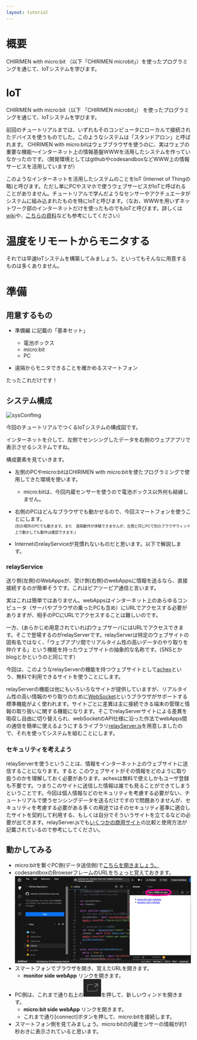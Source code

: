 ```yaml
---
layout: tutorial
---
```


# 概要

CHIRIMEN with micro:bit （以下「CHIRIMEN microbit」）を使ったプログラミングを通じて、IoTシステムを学びます。

# IoT

CHIRIMEN with micro:bit（以下 「CHIRIMEN microbit」） を使ったプログラミングを通じて、IoTシステムを学びます。

前回のチュートリアルまでは、いずれもそのコンピュータにローカルで接続されたデバイスを使うものでした。このようなシステムは「スタンドアロン」と呼ばれます。
CHIRIMEN with micro:bitはウェブブラウザを使うのに、実はウェブの重要な機能～インターネット上の情報基盤WWWを活用したシステムを作っていなかったのです。（開発環境としてはgithubやcodesandboxなどWWW上の情報サービスを活用していますが）

このようなインターネットを活用したシステムのことをIoT (Internet of Thingの略)と呼びます。ただし単にPCやスマホで使うウェブサービスがIoTと呼ばれることがありません。チュートリアルで学んだようなセンサーやアクチュエータがシステムに組み込まれたものを特にIoTと呼びます。（なお、WWWを用いずネットワーク部のインターネットだけを使ったものでもIoTと呼びます。詳しくは[wiki](https://ja.wikipedia.org/wiki/%E3%83%A2%E3%83%8E%E3%81%AE%E3%82%A4%E3%83%B3%E3%82%BF%E3%83%BC%E3%83%8D%E3%83%83%E3%83%88)や、[こちらの資料](https://smartiot-forum.jp/application/files/5315/8642/5503/iot-jinzai-text_verR0202.pdf)なども参考にしてください）


# 温度をリモートからモニタする

それでは早速IoTシステムを構築してみましょう。といってもそんなに用意するものは多くありません。

# 準備

## 用意するもの

* 準備編 に記載の「基本セット」
  * 電池ボックス
  * micro:bit
  * PC

* 遠隔からモニタできることを確かめるスマートフォン

たったこれだけです！

## システム構成

![sysConfImg](https://chirimen.org/chirimen-micro-bit/examples/imgs/systemConf.png)

今回のチュートリアルでつくるIoTシステムの構成図です。

インターネットを介して、左側でセンシングしたデータを右側のウェブアプリで表示させるシステムですね。

構成要素を見ていきます。

* 左側のPCやmicro:bitはCHIRIMEN with micro:bitを使たプログラミングで使用してきた環境を使います。
  * micro:bitは、今回内蔵センサーを使うので電池ボックス以外何も結線しません。
* 右側のPCはどんなブラウザでも動かせるので、今回スマートフォンを使うことにします。<br><font size="-2">(別の場所のPCでも動きます。また　遠隔動作が体験できませんが、左側と同じPCで別のブラウザウィンド上で動かしても動作は確認できます。)</font>

* InternetのrelayServiceが見慣れないものだと思います。以下で解説します。

### relayService

送り側(左側)のWebAppsが、受け側(右側)のwebAppsに情報を送るなら、直接接続するのが簡単そうです。これはピアツーピア通信と言います。

実はこれは簡単ではありません。webAppsはインターネット上のあらゆるコンピュータ（サーバやブラウザの乗ったPCも含め）にURLでアクセスする必要がありますが、相手のPCにURLでアクセスすることは難しいのです。

一方、(あらかじめ用意されていれば)ウェブサーバにはURLでアクセスできます。そこで登場するのがrelayServerです。relayServerは特定のウェブサイトの固有名ではなく、「ウェブアプリ間でリアルタイム性の高いデータのやり取りを仲介する」という機能を持ったウェブサイトの抽象的な名称です。(SNSとかblogとかというのと同じです）

今回は、このようなrelayServerの機能を持つウェブサイトとして[achex](https://achex.ca/)という、無料で利用できるサイトを使うことにします。

relayServerの機能は他にもいろいろなサイトが提供していますが、リアルタイム性の高い情報のやり取りのために[WebSocket](https://ja.wikipedia.org/wiki/WebSocket)というブラウザがサポートする標準機能がよく使われます。サイトごとに差異は主に接続できる端末の管理と情報の取り扱いに関する機能になります。そこでrelayServerサイトによる差異を吸収し自由に切り替えられ、webSocketのAPI仕様に沿った作法でwebApps間の通信を簡単に使えるようにするライブラリ[relayServer.js](https://chirimen.org/remote-connection/)を用意しましたので、それを使ってシステムを組むことにします。


### セキュリティを考えよう

relayServerを使うということは、情報をインターネット上のウェブサイトに送信することになります。すると このウェブサイトがその情報をどのように取り扱うのかを理解しておく必要があります。achexは無料で使えしかもユーザ登録も不要です。つまりこのサイトに送信した情報は誰でも見ることができてしまうということです。今回は個人情報などのセキュリティを考慮する必要がない、チュートリアルで使うセンシングデータを送るだけですので問題ありませんが、セキュリティを考慮する必要がある多くの用途ではそのセキュリティ基準に適合したサイトを契約して利用する、もしくは自分でそういうサイトを立てるなどの必要が出てきます。relayServer.jsでも[いくつかの商用サイト](https://chirimen.org/remote-connection/#%E3%82%B5%E3%83%BC%E3%83%93%E3%82%B9%E3%81%94%E3%81%A8%E3%81%AE%E5%88%A9%E7%94%A8%E6%96%B9%E6%B3%95)の比較と使用方法が記載されているので参考にしてください。

## 動かしてみる

* micro:bitを繋ぐPC側(データ送信側)で[こちらを開きましょう。](https://codesandbox.io/s/github/chirimen-oh/chirimen-micro-bit/tree/master/examples/remote_example1?file=/mbit.js)
* codesandboxのBrowserフレームのURLをちょっと覚えておきます。
 ![Browser link](imgs/remote_csb1.png)
* スマートフォンでブラウザを開き、覚えたURLを開きます。
  * **monitor side webApp** リンクを開きます。
* PC側は、これまで通り右上の![new window](imgs/lbtn.png)を押して、新しいウィンドを開きます。
  * **micro:bit side webApp** リンクを開きます。
  * これまで通り[connect]ボタンを押して、micro:bitを接続します。
* スマートフォン側を見てみましょう。micro:bitの内蔵センサーの情報が約1秒おきに表示されていると思います。
